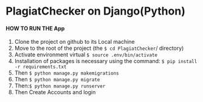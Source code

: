 # PlagiatChecker on  Django(Python) 


#### HOW TO RUN THE App

1. Clone the project on github to its Local machine
2. Move to the root of the project (the `$ cd PlagiatChecker`/ directory)
3. Activate environment virtual `$ source .env/bin/activate`
4. Installation of packages is necessary using the command: `$ pip install -r requirements.txt`
5. Then `$ python manage.py makemigrations`
6. Then `$ python manage.py migrate`
7. Then:`$ python manage.py runserver`
8. Then Create Accounts and login 


